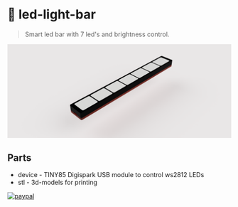 # 🌈 led-light-bar

> Smart led bar with 7 led's and brightness control.

![planter](assets/led-light-bar.PNG)

## Parts

+ device - TINY85 Digispark USB module to control ws2812 LEDs
+ stl - 3d-models for printing


[![paypal](https://www.paypalobjects.com/en_US/i/btn/btn_donateCC_LG.gif)](https://www.paypal.com/cgi-bin/webscr?cmd=_donations&business=8PHJET8K5XF6Q&currency_code=USD)